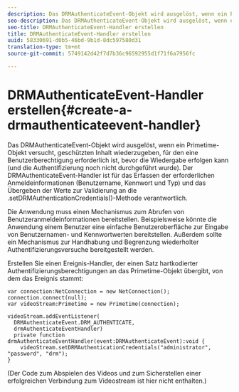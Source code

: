 ```yaml
---
description: Das DRMAuthenticateEvent-Objekt wird ausgelöst, wenn ein Primetime-Objekt versucht, geschützten Inhalt wiederzugeben, für den eine Benutzerberechtigung erforderlich ist, bevor die Wiedergabe erfolgen kann (und die Authentifizierung noch nicht durchgeführt wurde). Der DRMAuthenticateEvent-Handler ist für das Erfassen der erforderlichen Anmeldeinformationen (Benutzername, Kennwort und Typ) und das Übergeben der Werte zur Validierung an die .setDRMAuthenticationCredentials()-Methode verantwortlich.
seo-description: Das DRMAuthenticateEvent-Objekt wird ausgelöst, wenn ein Primetime-Objekt versucht, geschützten Inhalt wiederzugeben, für den eine Benutzerberechtigung erforderlich ist, bevor die Wiedergabe erfolgen kann (und die Authentifizierung noch nicht durchgeführt wurde). Der DRMAuthenticateEvent-Handler ist für das Erfassen der erforderlichen Anmeldeinformationen (Benutzername, Kennwort und Typ) und das Übergeben der Werte zur Validierung an die .setDRMAuthenticationCredentials()-Methode verantwortlich.
seo-title: DRMAuthenticateEvent-Handler erstellen
title: DRMAuthenticateEvent-Handler erstellen
uuid: 58330691-d0b5-46bd-9b1d-8dc597580d31
translation-type: tm+mt
source-git-commit: 5749142d42f7d7b36c96592955d1f71f6a7956fc

---
```



# DRMAuthenticateEvent-Handler erstellen{#create-a-drmauthenticateevent-handler}

Das DRMAuthenticateEvent-Objekt wird ausgelöst, wenn ein Primetime-Objekt versucht, geschützten Inhalt wiederzugeben, für den eine Benutzerberechtigung erforderlich ist, bevor die Wiedergabe erfolgen kann (und die Authentifizierung noch nicht durchgeführt wurde). Der DRMAuthenticateEvent-Handler ist für das Erfassen der erforderlichen Anmeldeinformationen (Benutzername, Kennwort und Typ) und das Übergeben der Werte zur Validierung an die .setDRMAuthenticationCredentials()-Methode verantwortlich.

Die Anwendung muss einen Mechanismus zum Abrufen von Benutzeranmeldeinformationen bereitstellen. Beispielsweise könnte die Anwendung einem Benutzer eine einfache Benutzeroberfläche zur Eingabe von Benutzernamen- und Kennwortwerten bereitstellen. Außerdem sollte ein Mechanismus zur Handhabung und Begrenzung wiederholter Authentifizierungsversuche bereitgestellt werden.

Erstellen Sie einen Ereignis-Handler, der einen Satz hartkodierter Authentifizierungsberechtigungen an das Primetime-Objekt übergibt, von dem das Ereignis stammt:

```
var connection:NetConnection = new NetConnection();  
connection.connect(null);  
var videoStream:Primetime = new Primetime(connection);  
 
videoStream.addEventListener( 
  DRMAuthenticateEvent.DRM_AUTHENTICATE,  
  drmAuthenticateEventHandler)  
  private function drmAuthenticateEventHandler(event:DRMAuthenticateEvent):void {  
    videoStream.setDRMAuthenticationCredentials("administrator", "password", "drm");  
} 
```

(Der Code zum Abspielen des Videos und zum Sicherstellen einer erfolgreichen Verbindung zum Videostream ist hier nicht enthalten.)
